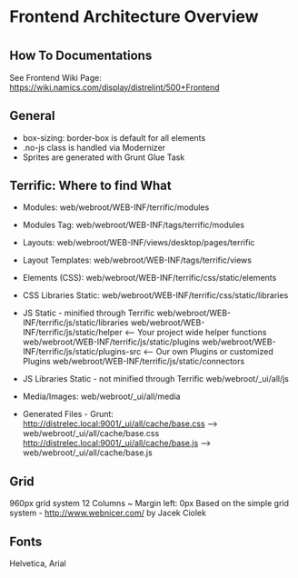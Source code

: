 
#
# Frontend Architecture Overview
#


How To Documentations
--------------------------------------------------------

See Frontend Wiki Page: https://wiki.namics.com/display/distrelint/500+Frontend


General
--------------------------------------------------------

* box-sizing: border-box is default for all elements
* .no-js class is handled via Modernizer
* Sprites are generated with Grunt Glue Task


Terrific: Where to find What
--------------------------------------------------------

* Modules:
  web/webroot/WEB-INF/terrific/modules

* Modules Tag:
  web/webroot/WEB-INF/tags/terrific/modules

* Layouts:
  web/webroot/WEB-INF/views/desktop/pages/terrific

* Layout Templates:
  web/webroot/WEB-INF/tags/terrific/views

* Elements (CSS):
  web/webroot/WEB-INF/terrific/css/static/elements

* CSS Libraries Static:
  web/webroot/WEB-INF/terrific/css/static/libraries

* JS Static - minified through Terrific
  web/webroot/WEB-INF/terrific/js/static/libraries
  web/webroot/WEB-INF/terrific/js/static/helper <-- Your project wide helper functions
  web/webroot/WEB-INF/terrific/js/static/plugins
  web/webroot/WEB-INF/terrific/js/static/plugins-src  <-- Our own Plugins or customized Plugins
  web/webroot/WEB-INF/terrific/js/static/connectors

* JS Libraries Static - not minified through Terrific
  web/webroot/_ui/all/js

* Media/Images:
  web/webroot/_ui/all/media

* Generated Files - Grunt:
  http://distrelec.local:9001/_ui/all/cache/base.css
  --> web/webroot/_ui/all/cache/base.css
  http://distrelec.local:9001/_ui/all/cache/base.js
  --> web/webroot/_ui/all/cache/base.js


Grid
--------------------------------------------------------

960px grid system
12 Columns ~ Margin left: 0px
Based on the simple grid system - http://www.webnicer.com/ by Jacek Ciolek


Fonts
--------------------------------------------------------

Helvetica, Arial
